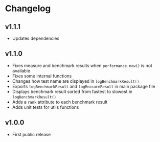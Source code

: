 # Changelog

## v1.1.1
- Updates dependencies

## v1.1.0
- Fixes measure and benchmark results when `performance.now()` is not available
- Fixes some internal functions
- Changes how test name are displayed in `logBenchmarkResult()`
- Exports `logBenchmarkResult` and `logMeasureResult` in main package file
- Displays benchmark result sorted from fastest to slowest in `logBenchmarkResult()`
- Adds a `rank` attribute to each benchmark result
- Adds unit tests for utils functions

## v1.0.0
- First public release
